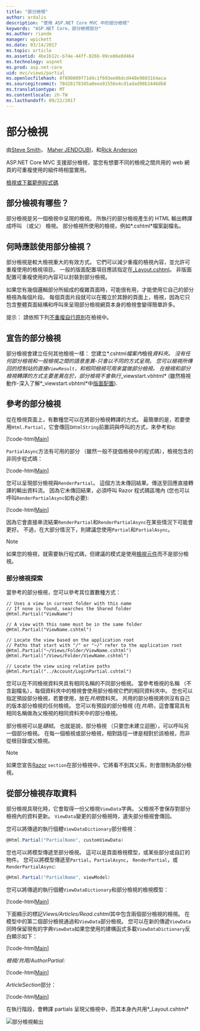 ```yaml
---
title: "部分檢視"
author: ardalis
description: "使用 ASP.NET Core MVC 中的部分檢視"
keywords: "ASP.NET Core，部分檢視部分"
ms.author: riande
manager: wpickett
ms.date: 03/14/2017
ms.topic: article
ms.assetid: 4be1b12c-b74e-44ff-826b-99ce86e8d464
ms.technology: aspnet
ms.prod: asp.net-core
uid: mvc/views/partial
ms.openlocfilehash: 8f890009f71d4c1f693ee06dcd448e9803164aca
ms.sourcegitcommit: 78d28178345a0eea91556e4cd1adad98b1446db8
ms.translationtype: MT
ms.contentlocale: zh-TW
ms.lasthandoff: 09/22/2017
---
```

# <a name="partial-views"></a>部分檢視

由[Steve Smith](https://ardalis.com/)， [Maher JENDOUBI](https://twitter.com/maherjend)，和[Rick Anderson](https://twitter.com/RickAndMSFT)

ASP.NET Core MVC 支援部分檢視，當您有想要不同的檢視之間共用的 web 網頁的可重複使用的組件時相當實用。

[檢視或下載範例程式碼](https://github.com/aspnet/Docs/tree/master/aspnetcore/mvc/views/partial/sample)

## <a name="what-are-partial-views"></a>部分檢視有哪些？

部分檢視是另一個檢視中呈現的檢視。 所執行的部分檢視產生的 HTML 輸出轉譯成呼叫 （或父） 檢視。 部分檢視所使用的檢視，例如*.cshtml*檔案副檔名。

## <a name="when-should-i-use-partial-views"></a>何時應該使用部分檢視？

部分檢視是較大檢視重大的有效方式。 它們可以減少重複的檢視內容，並允許可重複使用的檢視項目。 一般的版面配置項目應該指定在[_Layout.cshtml](layout.md)。 非版面配置可重複使用的內容可以封裝到部分檢視。

如果您有幾個邏輯部分所組成的複雜頁面時，可能很有用，才能使用它自己的部分檢視為每個片段。 每個頁面片段就可以在獨立於其餘的頁面上，檢視，因為它只包含整體頁面結構和呼叫來呈現部分檢視網頁本身的檢視會變得簡單許多。

提示： 請依照下列[不重複自行原則](http://deviq.com/don-t-repeat-yourself/)在檢視中。

## <a name="declaring-partial-views"></a>宣告的部分檢視

部分檢視會建立任何其他檢視一樣： 您建立*.cshtml*檔案內*檢視*資料夾。 沒有任何部分檢視和一般檢視之間的語意差異-只會以不同的方式呈現。 您可以檢視所傳回的控制站的直接`ViewResult`，和相同檢視可用來當做部分檢視。 在檢視和部分檢視轉譯的方式主要差異在於，部分檢視不會執行*_viewstart.vbhtml* (雖然檢視動作-深入了解*_viewstart.vbhtml*中[版面配置](layout.md)).

## <a name="referencing-a-partial-view"></a>參考的部分檢視

從在檢視頁面上，有數種您可以在將部分檢視轉譯的方式。 最簡單的是，若要使用`Html.Partial`，它會傳回`IHtmlString`前置詞與呼叫的方式，來參考和`@`:

[!code-html[Main](partial/sample/src/PartialViewsSample/Views/Home/About.cshtml?range=9)]

`PartialAsync`方法有可用的部分 （雖然一般不提倡檢視中的程式碼），檢視包含的非同步程式碼：

[!code-html[Main](partial/sample/src/PartialViewsSample/Views/Home/About.cshtml?range=8)]

您可以呈現部分檢視與`RenderPartial`。 這個方法未傳回結果。傳送至回應直接轉譯的輸出資料流。 因為它未傳回結果，必須呼叫 Razor 程式碼區塊內 (您也可以呼叫`RenderPartialAsync`如有必要):

[!code-html[Main](partial/sample/src/PartialViewsSample/Views/Home/About.cshtml?range=10-12)]

因為它會直接串流結果`RenderPartial`和`RenderPartialAsync`在某些情況下可能會更好。 不過，在大部分情況下，則建議您使用`Partial`和`PartialAsync`。

> [!NOTE]
> 如果您的檢視，就需要執行程式碼，但建議的模式是使用[檢視元件](view-components.md)而不是部分檢視。

### <a name="partial-view-discovery"></a>部分檢視探索

當參考的部分檢視，您可以參考其位置數種方式：

```text
// Uses a view in current folder with this name
// If none is found, searches the Shared folder
@Html.Partial("ViewName")

// A view with this name must be in the same folder
@Html.Partial("ViewName.cshtml")

// Locate the view based on the application root
// Paths that start with "/" or "~/" refer to the application root
@Html.Partial("~/Views/Folder/ViewName.cshtml")
@Html.Partial("/Views/Folder/ViewName.cshtml")

// Locate the view using relative paths
@Html.Partial("../Account/LoginPartial.cshtml")
```

您可以在不同檢視資料夾具有相同名稱的不同部分檢視。 當參考檢視的名稱 （不含副檔名），每個資料夾中的檢視會使用部分檢視它們的相同資料夾中。 您也可以指定預設部分檢視，若要使用，放在*共用*資料夾。 共用的部分檢視將供沒有自己的版本部分檢視的任何檢視。 您可以有預設的部分檢視 (在*共用*)，這會覆寫具有相同名稱做為父檢視的相同資料夾中的部分檢視。

部分檢視可以是*鏈結*。 也就是說，部分檢視 （只要您未建立迴圈），可以呼叫另一個部分檢視。 在每一個檢視或部分檢視，相對路徑一律是相對於該檢視，而非從根目錄或父檢視。

> [!NOTE]
> 如果您宣告[Razor](razor.md) `section`在部分檢視中，它將看不到其父系，則會限制為部分檢視。

## <a name="accessing-data-from-partial-views"></a>從部分檢視存取資料

部分檢視具現化時，它會取得一份父檢視`ViewData`字典。 父檢視不會保存對部分檢視內的資料更新。 `ViewData`變更的部分檢視時，遺失部分檢視會傳回。

您可以將傳遞的執行個體`ViewDataDictionary`部分檢視：

```csharp
@Html.Partial("PartialName", customViewData)
   ```

您也可以將模型傳遞至部分檢視。 這可以是頁面檢視模型，或某些部分或自訂的物件。 您可以將模型傳遞至`Partial`，`PartialAsync`， `RenderPartial`，或`RenderPartialAsync`:

```csharp
@Html.Partial("PartialName", viewModel)
   ```

您可以將傳遞的執行個體`ViewDataDictionary`和部分檢視的檢視模型：

[!code-html[Main](partial/sample/src/PartialViewsSample/Views/Articles/Read.cshtml?range=15-16)]

下面顯示的標記*Views/Articles/Read.cshtml*其中包含兩個部分檢視的檢視。 在模型中的第二個部分檢視通過和`ViewData`部分檢視。 您可以在新的傳遞`ViewData`同時保留現有的字典`ViewData`如果您使用的建構函式多載`ViewDataDictionary`反白顯示如下：

[!code-html[Main](partial/sample/src/PartialViewsSample/Views/Articles/Read.cshtml)]

*檢視/共用/AuthorPartial*:

[!code-html[Main](partial/sample/src/PartialViewsSample/Views/Shared/AuthorPartial.cshtml)]

*ArticleSection*部分：

[!code-html[Main](partial/sample/src/PartialViewsSample/Views/Articles/ArticleSection.cshtml)]

在執行階段，會轉譯 partials 呈現父檢視中，而其本身內共用*_Layout.cshtml*

![部分檢視輸出](partial/_static/output.png)
